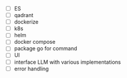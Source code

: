 - [ ] ES
- [ ] qadrant
- [ ] dockerize
- [ ] k8s
- [ ] helm
- [ ] docker compose
- [ ] package go for command
- [ ] UI
- [ ] interface LLM with various implementations
- [ ] error handling
